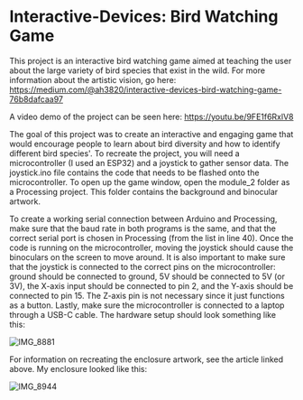 # Interactive-Devices: Bird Watching Game

This project is an interactive bird watching game aimed at teaching the user about the large variety of bird species that exist in the wild. For more information about the artistic vision, go here: https://medium.com/@ah3820/interactive-devices-bird-watching-game-76b8dafcaa97

A video demo of the project can be seen here: https://youtu.be/9FE1f6RxlV8

The goal of this project was to create an interactive and engaging game that would encourage people to learn about bird diversity and how to identify different bird species'. To recreate the project, you will need a microcontroller (I used an ESP32) and a joystick to gather sensor data. The joystick.ino file contains the code that needs to be flashed onto the microcontroller. To open up the game window, open the module_2 folder as a Processing project. This folder contains the background and binocular artwork.

To create a working serial connection between Arduino and Processing, make sure that the baud rate in both programs is the same, and that the correct serial port is chosen in Processing (from the list in line 40). Once the code is running on the microcontroller, moving the joystick should cause the binoculars on the screen to move around. It is also important to make sure that the joystick is connected to the correct pins on the microcontroller: ground should be connected to ground, 5V should be connected to 5V (or 3V), the X-axis input should be connected to pin 2, and the Y-axis should be connected to pin 15. The Z-axis pin is not necessary since it just functions as a button. Lastly, make sure the microcontroller is connected to a laptop through a USB-C cable. The hardware setup should look something like this:

![IMG_8881](https://user-images.githubusercontent.com/34355688/229398931-0a538811-f9eb-4736-b438-263799e7dd0d.JPG)


For information on recreating the enclosure artwork, see the article linked above. My enclosure looked like this:


![IMG_8944](https://user-images.githubusercontent.com/34355688/229399306-33d74af4-5f31-4543-83a8-72f5a80befe4.JPG)

